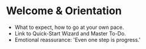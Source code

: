 # Welcome & Orientation

- What to expect, how to go at your own pace.
- Link to Quick-Start Wizard and Master To-Do.
- Emotional reassurance: 'Even one step is progress.'
